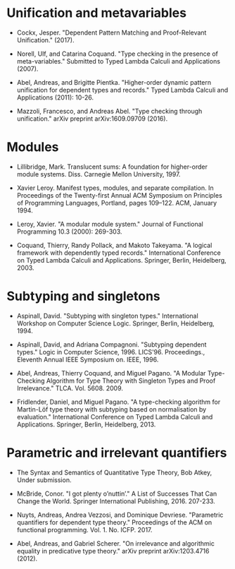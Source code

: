 
# Unification and metavariables

- Cockx, Jesper. "Dependent Pattern Matching and Proof-Relevant
  Unification." (2017).

- Norell, Ulf, and Catarina Coquand. "Type checking in the presence of
  meta-variables." Submitted to Typed Lambda Calculi and Applications
  (2007).

- Abel, Andreas, and Brigitte Pientka. "Higher-order dynamic pattern
  unification for dependent types and records." Typed Lambda Calculi and
  Applications (2011): 10-26.

- Mazzoli, Francesco, and Andreas Abel. "Type checking through
  unification." arXiv preprint arXiv:1609.09709 (2016).

# Modules

- Lillibridge, Mark. Translucent sums: A foundation for higher-order
  module systems. Diss. Carnegie Mellon University, 1997.

- Xavier Leroy. Manifest types, modules, and separate compilation. In
  Proceedings of the Twenty-first Annual ACM Symposium on Principles of
  Programming Languages, Portland, pages 109–122. ACM, January 1994.

- Leroy, Xavier. "A modular module system." Journal of Functional
  Programming 10.3 (2000): 269-303.

- Coquand, Thierry, Randy Pollack, and Makoto Takeyama. "A logical
  framework with dependently typed records." International Conference on
  Typed Lambda Calculi and Applications. Springer, Berlin, Heidelberg,
  2003.

# Subtyping and singletons

- Aspinall, David. "Subtyping with singleton types." International
  Workshop on Computer Science Logic. Springer, Berlin, Heidelberg,
  1994.

- Aspinall, David, and Adriana Compagnoni. "Subtyping dependent types."
  Logic in Computer Science, 1996. LICS'96. Proceedings., Eleventh
  Annual IEEE Symposium on. IEEE, 1996.

- Abel, Andreas, Thierry Coquand, and Miguel Pagano. "A Modular
  Type-Checking Algorithm for Type Theory with Singleton Types and Proof
  Irrelevance." TLCA. Vol. 5608. 2009.

- Fridlender, Daniel, and Miguel Pagano. "A type-checking algorithm for
  Martin-Löf type theory with subtyping based on normalisation by
  evaluation." International Conference on Typed Lambda Calculi and
  Applications. Springer, Berlin, Heidelberg, 2013.

# Parametric and irrelevant quantifiers

- The Syntax and Semantics of Quantitative Type Theory, Bob Atkey, Under
  submission.

- McBride, Conor. "I got plenty o’nuttin’." A List of Successes That Can
  Change the World. Springer International Publishing, 2016. 207-233.

- Nuyts, Andreas, Andrea Vezzosi, and Dominique Devriese. "Parametric
  quantifiers for dependent type theory." Proceedings of the ACM on
  functional programming. Vol. 1. No. ICFP. 2017.

- Abel, Andreas, and Gabriel Scherer. "On irrelevance and algorithmic
  equality in predicative type theory." arXiv preprint arXiv:1203.4716
  (2012).
